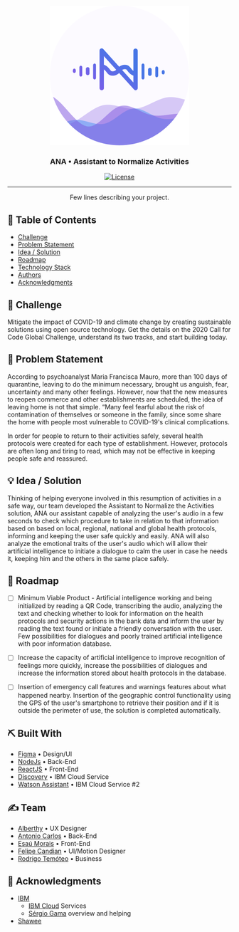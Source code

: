 <p align="center">
  <a href="" rel="noopener">
 <img src="./public/images/brands/Brand.png" alt="ANA &bull; Assistant to Normalize Activities"></a>
</p>
<h3 align="center">ANA &bull; Assistant to Normalize Activities</h3>

<div align="center">

[![License](https://img.shields.io/badge/license-MIT-blue.svg)](LICENSE)

</div>

---

<p align="center"> Few lines describing your project.
    <br> 
</p>

## 📝 Table of Contents

- [Challenge](#challenge)
- [Problem Statement](#problem_statement)
- [Idea / Solution](#idea)
- [Roadmap](#future_scope)
- [Technology Stack](#tech_stack)
- [Authors](#authors)
- [Acknowledgments](#acknowledgments)

## 🧐 Challenge <a name = "challenge"></a>

Mitigate the impact of COVID-19 and climate change by creating sustainable solutions using open source technology. Get the details on the 2020 Call for Code Global Challenge, understand its two tracks, and start building today.

## 🧐 Problem Statement <a name = "problem_statement"></a>

According to psychoanalyst Maria Francisca Mauro, more than 100 days of quarantine, leaving to do the minimum necessary, brought us anguish, fear, uncertainty and many other feelings. However, now that the new measures to reopen commerce and other establishments are scheduled, the idea of ​​leaving home is not that simple. “Many feel fearful about the risk of contamination of themselves or someone in the family, since some share the home with people most vulnerable to COVID-19's clinical complications.

In order for people to return to their activities safely, several health protocols were created for each type of establishment. However, protocols are often long and tiring to read, which may not be effective in keeping people safe and reassured.

## 💡 Idea / Solution <a name = "idea"></a>

Thinking of helping everyone involved in this resumption of activities in a safe way, our team developed the Assistant to Normalize the Activities solution, ANA our assistant capable of analyzing the user's audio in a few seconds to check which procedure to take in relation to that information based on based on local, regional, national and global health protocols, informing and keeping the user safe quickly and easily.
ANA will also analyze the emotional traits of the user's audio which will allow their artificial intelligence to initiate a dialogue to calm the user in case he needs it, keeping him and the others in the same place safely.

## 🚀 Roadmap <a name = "future_scope"></a>

- [ ] Minimum Viable Product - Artificial intelligence working and being initialized by reading a QR Code, transcribing the audio, analyzing the text and checking whether to look for information on the health protocols and security actions in the bank data and inform the user by reading the text found or initiate a friendly conversation with the user. Few possibilities for dialogues and poorly trained artificial intelligence with poor information database.

- [ ] Increase the capacity of artificial intelligence to improve recognition of feelings more quickly, increase the possibilities of dialogues and increase the information stored about health protocols in the database.

- [ ] Insertion of emergency call features and warnings features about what happened nearby. Insertion of the geographic control functionality using the GPS of the user's smartphone to retrieve their position and if it is outside the perimeter of use, the solution is completed automatically.

## ⛏️ Built With <a name = "tech_stack"></a>

- [Figma](https://figma.com/) &bull; Design/UI
- [NodeJs](https://nodejs.org/) &bull; Back-End
- [ReactJS](https://reactjs.org/) &bull; Front-End
- [Discovery](https://www.ibm.com/cloud/watson-discovery) &bull; IBM Cloud Service
- [Watson Assistant](https://www.ibm.com/cloud/watson-assistant/) &bull; IBM Cloud Service #2

## ✍️ Team <a name = "authors"></a>

- [Alberthy](https://www.linkedin.com/in/alberthycoelho/) &bull; UX Designer
- [Antonio Carlos](https://www.linkedin.com/in/antonio-carlos149376b8/) &bull; Back-End
- [Esaú Morais](https://linkedin.com/in/emmorais) &bull; Front-End
- [Felipe Candian](https://www.linkedin.com/in/felipecandian/) &bull; UI/Motion Designer
- [Rodrigo Temóteo](https://www.linkedin.com/in/rodrigo-de-ara%C3%BAjo-tem%C3%B3teo-42020317/) &bull; Business

## 🎉 Acknowledgments <a name = "acknowledgments"></a>

- [IBM](https://ibm.com)
  - [IBM Cloud](https://cloud.ibm.com) Services
  - [Sérgio Gama](https://www.linkedin.com/in/sergiogama) overview and helping
- [Shawee](https://shawee.io)
